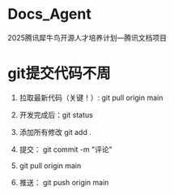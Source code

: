 # Docs_Agent
2025腾讯犀牛鸟开源人才培养计划—腾讯文档项目

# git提交代码不周
1.  拉取最新代码（关键！）: git pull origin main
2. 开发完成后：git status
3. 添加所有修改 git add .

4. 提交： git commit -m "评论"

5. git pull origin main
6.  推送： git push origin main
